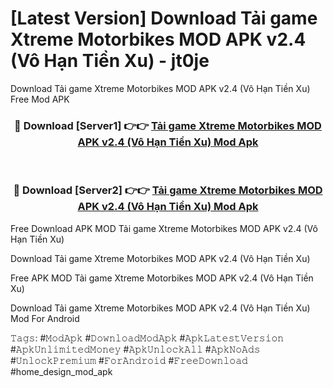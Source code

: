 # [Latest Version] Download Tải game Xtreme Motorbikes MOD APK v2.4 (Vô Hạn Tiền Xu) - jt0je

Download Tải game Xtreme Motorbikes MOD APK v2.4 (Vô Hạn Tiền Xu) Free Mod APK

<div align="center">
<h3>🔴 Download [Server1] 👉👉 <a href="https://apk-comot.site?title=Tải_game_Xtreme_Motorbikes_MOD_APK_v2.4_(Vô_Hạn_Tiền_Xu)">Tải game Xtreme Motorbikes MOD APK v2.4 (Vô Hạn Tiền Xu) Mod Apk</a></h3><br>

<h3>🔴 Download [Server2] 👉👉 <a href="https://apk-comot.site?title=Tải_game_Xtreme_Motorbikes_MOD_APK_v2.4_(Vô_Hạn_Tiền_Xu)">Tải game Xtreme Motorbikes MOD APK v2.4 (Vô Hạn Tiền Xu) Mod Apk</a></h3>
</div>


Free Download APK MOD Tải game Xtreme Motorbikes MOD APK v2.4 (Vô Hạn Tiền Xu)

Download Tải game Xtreme Motorbikes MOD APK v2.4 (Vô Hạn Tiền Xu) 

Free APK MOD Tải game Xtreme Motorbikes MOD APK v2.4 (Vô Hạn Tiền Xu) 

Download Tải game Xtreme Motorbikes MOD APK v2.4 (Vô Hạn Tiền Xu) Mod For Android

𝚃𝚊𝚐𝚜: #𝙼𝚘𝚍𝙰𝚙𝚔 #𝙳𝚘𝚠𝚗𝚕𝚘𝚊𝚍𝙼𝚘𝚍𝙰𝚙𝚔 #𝙰𝚙𝚔𝙻𝚊𝚝𝚎𝚜𝚝𝚅𝚎𝚛𝚜𝚒𝚘𝚗 #𝙰𝚙𝚔𝚄𝚗𝚕𝚒𝚖𝚒𝚝𝚎𝚍𝙼𝚘𝚗𝚎𝚢 #𝙰𝚙𝚔𝚄𝚗𝚕𝚘𝚌𝚔𝙰𝚕𝚕 #𝙰𝚙𝚔𝙽𝚘𝙰𝚍𝚜 #𝚄𝚗𝚕𝚘𝚌𝚔𝙿𝚛𝚎𝚖𝚒𝚞𝚖 #𝙵𝚘𝚛𝙰𝚗𝚍𝚛𝚘𝚒𝚍 #𝙵𝚛𝚎𝚎𝙳𝚘𝚠𝚗𝚕𝚘𝚊𝚍 #home_design_mod_apk